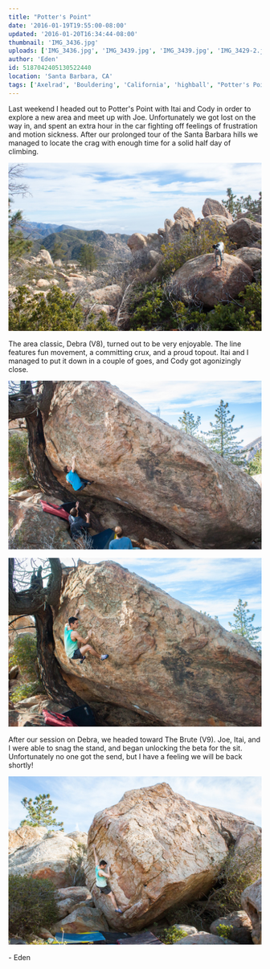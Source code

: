 ```yaml
---
title: "Potter's Point"
date: '2016-01-19T19:55:00-08:00'
updated: '2016-01-20T16:34:44-08:00'
thumbnail: 'IMG_3436.jpg'
uploads: ['IMG_3436.jpg', 'IMG_3439.jpg', 'IMG_3439.jpg', 'IMG_3429-2.jpg', 'IMG_3463.jpg']
author: 'Eden'
id: 5187042405130522440
location: 'Santa Barbara, CA'
tags: ['Axelrad', 'Bouldering', 'California', 'highball', "Potter's Point", 'sandstone', 'Santa Barbara']
---
```


Last weekend I headed out to Potter's Point with Itai and Cody in order to explore a new area and meet up with Joe. Unfortunately we got lost on the way in, and spent an extra hour in the car fighting off feelings of frustration and motion sickness. After our prolonged tour of the Santa Barbara hills we managed to locate the crag with enough time for a solid half day of climbing.

![](uploads/IMG_3436.jpg)

The area classic, Debra (V8), turned out to be very enjoyable. The line features fun movement, a committing crux, and a proud topout. Itai and I managed to put it down in a couple of goes, and Cody got agonizingly close.

![Cody working out the moves on Debra](uploads/IMG_3439.jpg)

![Debra](uploads/IMG_3429-2.jpg)

After our session on Debra, we headed toward The Brute (V9). Joe, Itai, and I were able to snag the stand, and began unlocking the beta for the sit. Unfortunately no one got the send, but I have a feeling we will be back shortly!

![Working The Brute Sit (V11)](uploads/IMG_3463.jpg)

\- Eden
